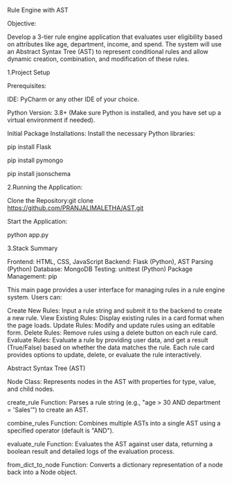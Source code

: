 Rule Engine with AST

Objective:

Develop a 3-tier rule engine application that evaluates user eligibility based on attributes like age, department, income, and spend. The system will use an Abstract Syntax Tree (AST) to represent conditional rules and allow dynamic creation, combination, and modification of these rules.

1.Project Setup

Prerequisites:

IDE: PyCharm or any other IDE of your choice.

Python Version: 3.8+ (Make sure Python is installed, and you have set up a virtual environment if needed).

Initial Package Installations: Install the necessary Python libraries:

pip install Flask

pip install pymongo

pip install jsonschema

2.Running the Application:

Clone the Repository:git clone https://github.com/PRANJALIMALETHA/AST.git

Start the Application:

python app.py

3.Stack Summary

Frontend: HTML, CSS, JavaScript Backend: Flask (Python), AST Parsing (Python) Database: MongoDB Testing: unittest (Python) Package Management: pip

This main page provides a user interface for managing rules in a rule engine system. Users can:

Create New Rules: Input a rule string and submit it to the backend to create a new rule.
View Existing Rules: Display existing rules in a card format when the page loads.
Update Rules: Modify and update rules using an editable form.
Delete Rules: Remove rules using a delete button on each rule card.
Evaluate Rules: Evaluate a rule by providing user data, and get a result (True/False) based on whether the data matches the rule.
Each rule card provides options to update, delete, or evaluate the rule interactively.

Abstract Syntax Tree (AST)

Node Class: Represents nodes in the AST with properties for type, value, and child nodes.

create_rule Function: Parses a rule string (e.g., "age > 30 AND department = 'Sales'") to create an AST.

combine_rules Function: Combines multiple ASTs into a single AST using a specified operator (default is "AND").

evaluate_rule Function: Evaluates the AST against user data, returning a boolean result and detailed logs of the evaluation process.

from_dict_to_node Function: Converts a dictionary representation of a node back into a Node object.



